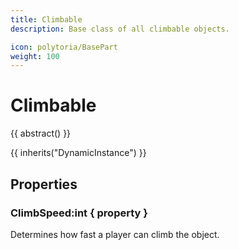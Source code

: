 ```yaml
---
title: Climbable
description: Base class of all climbable objects.

icon: polytoria/BasePart
weight: 100
---
```


# Climbable

{{ abstract() }}

{{ inherits("DynamicInstance") }}

## Properties

### ClimbSpeed:int { property }
Determines how fast a player can climb the object.